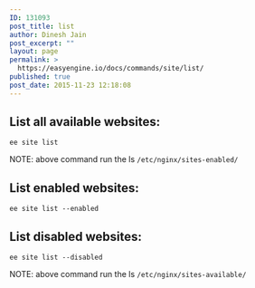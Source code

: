```yaml
---
ID: 131093
post_title: list
author: Dinesh Jain
post_excerpt: ""
layout: page
permalink: >
  https://easyengine.io/docs/commands/site/list/
published: true
post_date: 2015-11-23 12:18:08
---
```

<h2 id="list-all-available-websites">List all available websites:</h2>
<pre><code>ee site list
</code></pre>
NOTE: above command run the ls <code>/etc/nginx/sites-enabled/</code>
<div data-unique="Listenabledwebsites:"></div>
<h2 id="list-enabled-websites">List enabled websites:</h2>
<pre><code>ee site list --enabled
</code></pre>
<div data-unique="Listdisabledwebsites:"></div>
<h2 id="list-disabled-websites">List disabled websites:</h2>
<pre><code>ee site list --disabled
</code></pre>
NOTE: above command run the ls <code>/etc/nginx/sites-available/</code>